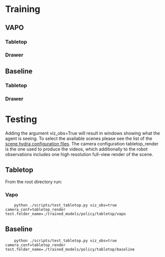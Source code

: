 # Training
## VAPO
### Tabletop
### Drawer

## Baseline
### Tabletop
### Drawer

# Testing
Adding the argument viz_obs=True will result in windows showing what the agent is seeing. To select the available scenes please see the list of the [scene hydra configuration files](../config/scene).
The camera configuration tabletop_render is the one used to produce the videos, which additionally to the robot observations includes one high resolution full-view render of the scene.

## Tabletop
From the root directory run:
### Vapo
```
    python ./scripts/test_tabletop.py viz_obs=true camera_conf=tabletop_render test.folder_name=./trained_models/policy/tabletop/vapo
```

## Baseline
```
    python ./scripts/test_tabletop.py viz_obs=true camera_conf=tabletop_render test.folder_name=./trained_models/policy/tabletop/baseline
```
